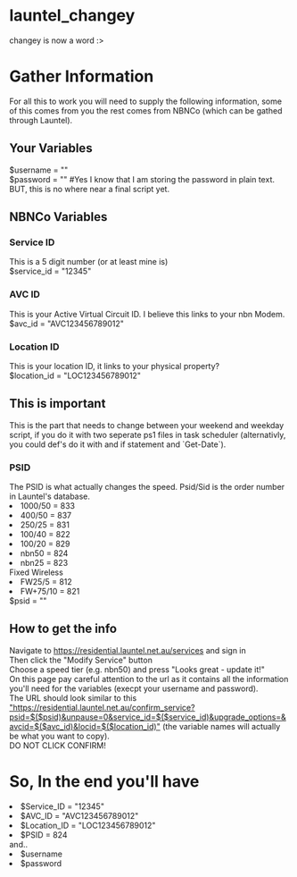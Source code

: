 # launtel_changey
changey is now a word :>

<h1>Gather Information</h1>
For all this to work you will need to supply the following information, some of this comes from you the rest comes from NBNCo (which can be gathed through Launtel).

<h2>Your Variables</h2>
$username = ""<br>
$password = "" #Yes I know that I am storing the password in plain text. BUT, this is no where near a final script yet.

<h2>NBNCo Variables</h2>
<h3>Service ID</h3>
This is a 5 digit number (or at least mine is)<br>
$service_id = "12345"
<h3>AVC ID</h3>
This is your Active Virtual Circuit ID. I believe this links to your nbn Modem.<br>
$avc_id = "AVC123456789012"
<h3>Location ID</h3>
This is your location ID, it links to your physical property?<br>
$location_id = "LOC123456789012"

<h2>This is important</h2>
This is the part that needs to change between your weekend and weekday script, if you do it with two seperate ps1 files in task scheduler (alternativly, you could def's do it with and if statement and `Get-Date`). 
<h3>PSID</h3>
The PSID is what actually changes the speed. Psid/Sid is the order number in Launtel's database.
<li>1000/50 = 833</li>
<li>400/50 = 837</li>
<li>250/25 = 831</li>
<li>100/40 = 822</li>
<li>100/20 = 829</li>
<li>nbn50 = 824</li>
<li>nbn25 = 823</li>
Fixed Wireless
<li>FW25/5 = 812</li>
<li>FW+75/10 = 821</li>
$psid = ""

<h2>How to get the info</h2>
Navigate to <a href="https://residential.launtel.net.au/services">https://residential.launtel.net.au/services</a> and sign in<br>
Then click the "Modify Service" button<br>
Choose a speed tier (e.g. nbn50) and press "Looks great - update it!"<br>
On this page pay careful attention to the url as it contains all the information you'll need for the variables (execpt your username and password).<br>
  The URL should look similar to this <a href="https://residential.launtel.net.au/confirm_service?psid=$($psid)&unpause=0&service_id=$($service_id)&upgrade_options=&avcid=$($avc_id)&locid=$($location_id)">"https://residential.launtel.net.au/confirm_service?psid=$($psid)&unpause=0&service_id=$($service_id)&upgrade_options=&avcid=$($avc_id)&locid=$($location_id)"</a> (the variable names will actually be what you want to copy).<br>
DO NOT CLICK CONFIRM!

<h1>So, In the end you'll have</h1>
<li>$Service_ID = "12345"</li>
<li>$AVC_ID = "AVC123456789012"</li>
<li>$Location_ID = "LOC123456789012"</li>
<li>$PSID = 824</li>
and..
<li>$username</li>
<li>$password</li>
